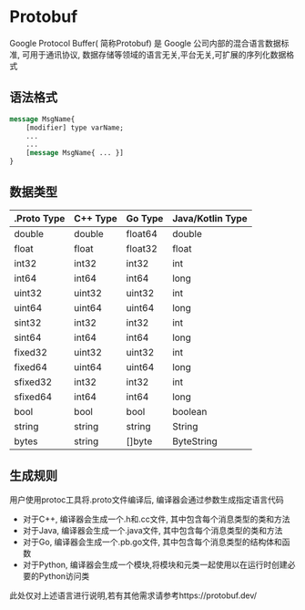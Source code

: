 # Protobuf

Google Protocol Buffer( 简称Protobuf) 是 Google 公司内部的混合语言数据标准, 可用于通讯协议, 数据存储等领域的语言无关,平台无关,可扩展的序列化数据格式

## 语法格式

```protobuf
message MsgName{
	[modifier] type varName; 
	...
	...
	[message MsgName{ ... }]
}
```

## 数据类型

| .Proto Type | C++ Type | Go Type | Java/Kotlin Type |
| ----------- | -------- | ------- | ---------------- |
| double      | double   | float64 | double           |
| float       | float    | float32 | float            |
| int32       | int32    | int32   | int              |
| int64       | int64    | int64   | long             |
| uint32      | uint32   | uint32  | int              |
| uint64      | uint64   | uint64  | long             |
| sint32      | int32    | int32   | int              |
| sint64      | int64    | int64   | long             |
| fixed32     | uint32   | uint32  | int              |
| fixed64     | uint64   | uint64  | long             |
| sfixed32    | int32    | int32   | int              |
| sfixed64    | int64    | int64   | long             |
| bool        | bool     | bool    | boolean          |
| string      | string   | string  | String           |
| bytes       | string   | []byte  | ByteString       |

## 生成规则

用户使用protoc工具将.proto文件编译后, 编译器会通过参数生成指定语言代码

- 对于C++, 编译器会生成一个.h和.cc文件, 其中包含每个消息类型的类和方法
- 对于Java, 编译器会生成一个.java文件, 其中包含每个消息类型的类和方法
- 对于Go, 编译器会生成一个.pb.go文件, 其中包含每个消息类型的结构体和函数
- 对于Python, 编译器会生成一个模块,将模块和元类一起使用以在运行时创建必要的Python访问类

此处仅对上述语言进行说明,若有其他需求请参考https://protobuf.dev/

